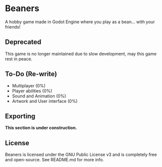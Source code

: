 # Beaners
A hobby game made in Godot Engine where you play as a bean... with your friends!

## Deprecated
This game is no longer maintained due to slow development, may this game rest in peace.

## To-Do (Re-write)
- Multiplayer (0%)
- Player abilities (0%)
- Sound and Animation (0%)
- Artwork and User interface (0%)

## Exporting
**This section is under construction.**

## License
Beaners is licensed under the GNU Public License v3 and is completely free and open-source. See README.md for more info.
